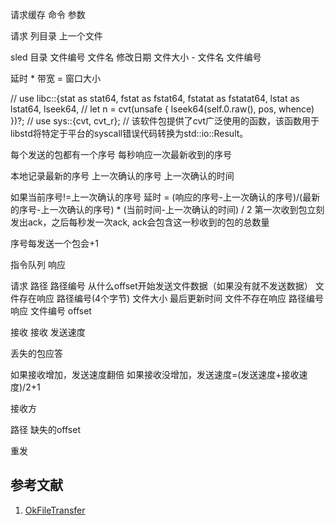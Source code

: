 请求缓存
  命令 参数


请求 列目录 上一个文件

sled 
  目录 
    文件编号 
      文件名 
      修改日期 
      文件大小
    -
      文件名 
      文件编号



延时 * 带宽 = 窗口大小 



// use libc::{stat as stat64, fstat as fstat64, fstatat as fstatat64, lstat as lstat64, lseek64,
// let n = cvt(unsafe { lseek64(self.0.raw(), pos, whence) })?;
// use sys::{cvt, cvt_r};
// 该软件包提供了cvt广泛使用的函数，该函数用于libstd将特定于平台的syscall错误代码转换为std::io::Result。


每个发送的包都有一个序号
每秒响应一次最新收到的序号

本地记录最新的序号
上一次确认的序号 上一次确认的时间

如果当前序号!=上一次确认的序号
延时 = (响应的序号-上一次确认的序号)/(最新的序号-上一次确认的序号) * (当前时间-上一次确认的时间) / 2
第一次收到包立刻发出ack，之后每秒发一次ack, ack会包含这一秒收到的包的总数量

序号每发送一个包会+1





指令队列
响应



请求 路径 路径编号 从什么offset开始发送文件数据（如果没有就不发送数据）
文件存在响应 路径编号(4个字节) 文件大小 最后更新时间
文件不存在响应 路径编号
响应 文件编号 offset

接收
接收
发送速度


丢失的包应答

如果接收增加，发送速度翻倍
如果接收没增加，发送速度=(发送速度+接收速度)/2+1



接收方 

  路径 缺失的offset

重发

## 参考文献

1. [OkFileTransfer](https://github.com/jinhang/OkFileTransfer)

